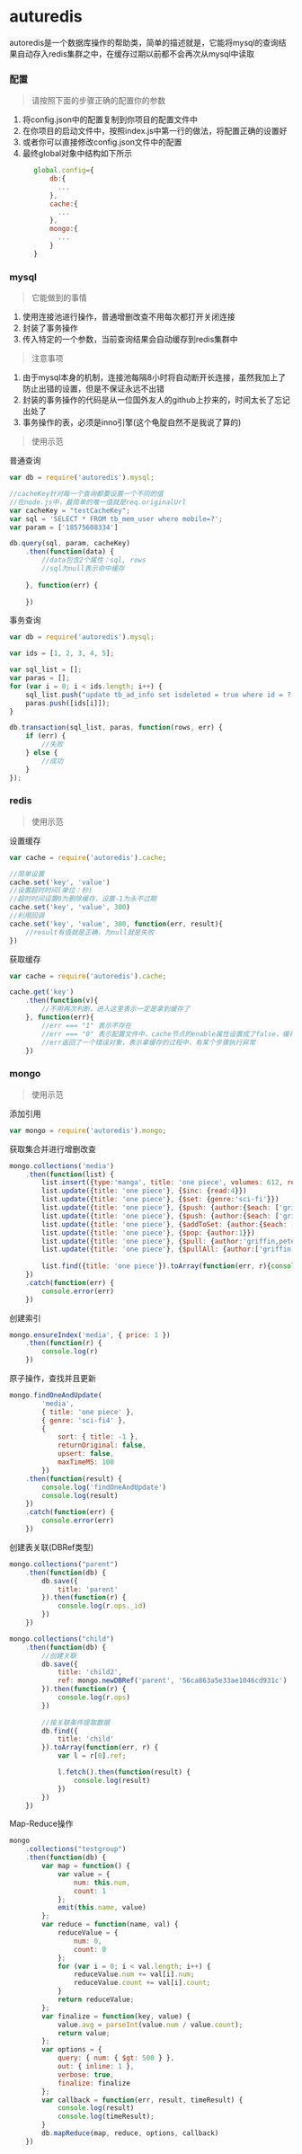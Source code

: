 # auturedis

autoredis是一个数据库操作的帮助类，简单的描述就是，它能将mysql的查询结果自动存入redis集群之中，在缓存过期以前都不会再次从mysql中读取

<h3>配置</h3>

> 请按照下面的步骤正确的配置你的参数

1. 将config.json中的配置复制到你项目的配置文件中
2. 在你项目的启动文件中，按照index.js中第一行的做法，将配置正确的设置好
3. 或者你可以直接修改config.json文件中的配置
4. 最终global对象中结构如下所示
```javascript
      global.config={
          db:{
            ...
          },
          cache:{
            ...
          },
          mongo:{
            ...
          }
      }
```

<h3>mysql</h3>

> 它能做到的事情

1. 使用连接池进行操作，普通增删改查不用每次都打开关闭连接
2. 封装了事务操作
3. 传入特定的一个参数，当前查询结果会自动缓存到redis集群中

> 注意事项

1. 由于mysql本身的机制，连接池每隔8小时将自动断开长连接，虽然我加上了防止出错的设置，但是不保证永远不出错
2. 封装的事务操作的代码是从一位国外友人的github上抄来的，时间太长了忘记出处了
3. 事务操作的表，必须是inno引擎(这个龟腚自然不是我说了算的)

> 使用示范

普通查询

```javascript
var db = require('autoredis').mysql;

//cacheKey针对每一个查询都要设置一个不同的值
//在node.js中，最简单的唯一值就是req.originalUrl
var cacheKey = "testCacheKey";
var sql = 'SELECT * FROM tb_mem_user where mobile=?';
var param = ['18575608334']

db.query(sql, param, cacheKey)
	.then(function(data) {
		//data包含2个属性：sql, rows
		//sql为null表示命中缓存
		
	}, function(err) {
		
	})
```

事务查询

```javascript
var db = require('autoredis').mysql;

var ids = [1, 2, 3, 4, 5];

var sql_list = [];
var paras = [];
for (var i = 0; i < ids.length; i++) {
	sql_list.push("update tb_ad_info set isdeleted = true where id = ? and isdeleted = false");
	paras.push([ids[i]]);
}

db.transaction(sql_list, paras, function(rows, err) {
	if (err) {
		//失败
	} else {
		//成功
	}
});
```

<h3>redis</h3>

> 使用示范

设置缓存
```javascript
var cache = require('autoredis').cache;

//简单设置
cache.set('key', 'value')
//设置超时时间(单位：秒)
//超时时间设置0为删除缓存，设置-1为永不过期
cache.set('key', 'value', 300)
//利用回调
cache.set('key', 'value', 300, function(err, result){
	//result有值就是正确，为null就是失败
})
```
获取缓存
```javascript
var cache = require('autoredis').cache;

cache.get('key')
	.then(function(v){
		//不用再次判断，进入这里表示一定是拿到缓存了
	}, function(err){
		//err === "1" 表示不存在
		//err === "0" 表示配置文件中，cache节点的enable属性设置成了false，缓存未启动
		//err返回了一个错误对象，表示拿缓存的过程中，有某个步骤执行异常
	})
```

<h3>mongo</h3>

> 使用示范

添加引用
```javascript
var mongo = require('autoredis').mongo;
```
获取集合并进行增删改查
```javascript
mongo.collections('media')
	.then(function(list) {
		list.insert({type:'manga', title: 'one piece', volumes: 612, read:521})
		list.update({title: 'one piece'}, {$inc: {read:4}})
		list.update({title: 'one piece'}, {$set: {genre:'sci-fi'}})
		list.update({title: 'one piece'}, {$push: {author:{$each: ['griffin,peter', 'griffin,brian']}}})
		list.update({title: 'one piece'}, {$push: {author:{$each: ['griffin,meg', 'griffin,louis'], $slice: -2}}})
		list.update({title: 'one piece'}, {$addToSet: {author:{$each: ['griffin,peter', 'griffin,brian']}}})
		list.update({title: 'one piece'}, {$pop: {author:1}})
		list.update({title: 'one piece'}, {$pull: {author:'griffin,peter'}})
		list.update({title: 'one piece'}, {$pullAll: {author:['griffin,louis']}})
		
		list.find({title: 'one piece'}).toArray(function(err, r){console.log(r);})
	})
	.catch(function(err) {
		console.error(err)
	})
```
创建索引
```javascript
mongo.ensureIndex('media', { price: 1 })
	.then(function(r) {
		console.log(r)
	})
```
原子操作，查找并且更新
```javascript
mongo.findOneAndUpdate(
		'media', 
		{ title: 'one piece' }, 
		{ genre: 'sci-fi4' },
		{
			sort: { title: -1 }, 
			returnOriginal: false,
			upsert: false,
			maxTimeMS: 100
		})
	.then(function(result) {
		console.log('findOneAndUpdate')
		console.log(result)
	})
	.catch(function(err) {
		console.error(err)
	})
```
创建表关联(DBRef类型)
```javascript
mongo.collections("parent")
	.then(function(db) {
		db.save({
			title: 'parent'
		}).then(function(r) {
			console.log(r.ops._id)
		})
	})

mongo.collections("child")
	.then(function(db) {
		//创建关联
		db.save({
			title: 'child2',
			ref: mongo.newDBRef('parent', '56ca863a5e33ae1046cd931c')
		}).then(function(r) {
			console.log(r.ops)
		})
		
		//按关联条件提取数据
		db.find({
			title: 'child'
		}).toArray(function(err, r) {
			var l = r[0].ref;

			l.fetch().then(function(result) {
				console.log(result)
			})
		})
	})
```
Map-Reduce操作
```javascript
mongo
	.collections("testgroup")
	.then(function(db) {
		var map = function() {
			var value = {
				num: this.num,
				count: 1
			};
			emit(this.name, value)
		};
		var reduce = function(name, val) {
			reduceValue = {
				num: 0,
				count: 0
			};
			for (var i = 0; i < val.length; i++) {
				reduceValue.num += val[i].num;
				reduceValue.count += val[i].count;
			}
			return reduceValue;
		};
		var finalize = function(key, value) {
			value.avg = parseInt(value.num / value.count);
			return value;
		};
		var options = {
			query: { num: { $gt: 500 } },
			out: { inline: 1 },
			verbose: true,
			finalize: finalize
		};
		var callback = function(err, result, timeResult) {
			console.log(result)
			console.log(timeResult);
		}
		db.mapReduce(map, reduce, options, callback)
	})
```
